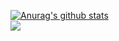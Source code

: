 [![Anurag's github stats](https://github-readme-stats.vercel.app/api?username=gabrielcrevelario)](https://github.com/anuraghazra/github-readme-stats)
<br>
<img align="center" src="https://github-readme-stats.vercel.app/api/top-langs/?username=gabrielcrevelario&layout=compact&theme=tokyonight" />
